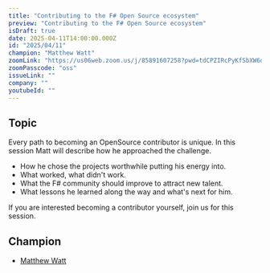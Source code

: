 ```yaml
---
title: "Contributing to the F# Open Source ecosystem"
preview: "Contributing to the F# Open Source ecosystem"
isDraft: true
date: 2025-04-11T14:00:00.000Z
id: "2025/04/11"
champion: "Matthew Watt"
zoomLink: "https://us06web.zoom.us/j/85891607258?pwd=tdCPZIRcPyKfSbXW6oTdDfYjMTH5GR.1"
zoomPasscode: "oss"
issueLink: ""
company: ""
youtubeId: ""
---
```


## Topic

Every path to becoming an OpenSource contributor is unique. In this session Matt will describe how he approached the challenge.

- How he chose the projects worthwhile putting his energy into.
- What worked, what didn't work.
- What the F# community should improve to attract new talent.
- What lessons he learned along the way and what's next for him.

If you are interested becoming a contributor yourself, join us for this session.

## Champion

- [Matthew Watt](https://github.com/tw0po1nt/)

